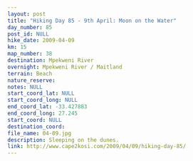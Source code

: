 ```yaml
---
layout: post
title: "Hiking Day 85 - 9th April: Moon on the Water"
day_number: 85
post_id: NULL
hike_date: 2009-04-09
km: 15
map_number: 38
destination: Mpekweni River
overnight: Mpekweni River / Maitland
terrain: Beach
nature_reserve: 
notes: NULL
start_coord_lat: NULL
start_coord_long: NULL
end_coord_lat: -33.427883
end_coord_long: 27.245
start_coord: NULL
destination_coord: 
file_name: 04-09.jpg
description: Sleeping on the dunes.
link: http://www.cape2kosi.com/2009/04/09/hiking-day-85/
---
```

